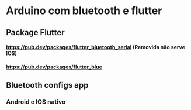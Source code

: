 # Arduino com bluetooth e flutter

## Package Flutter
#### https://pub.dev/packages/flutter_bluetooth_serial (Removida não serve IOS)

#### https://pub.dev/packages/flutter_blue

## Bluetooth configs app
### Android e IOS nativo